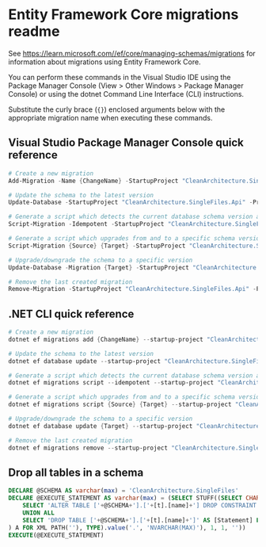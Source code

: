 # Entity Framework Core migrations readme

See <https://learn.microsoft.com//ef/core/managing-schemas/migrations> for information about migrations using Entity Framework Core.

You can perform these commands in the Visual Studio IDE using the Package Manager Console (View > Other Windows > Package Manager Console) or using the dotnet Command Line Interface (CLI) instructions.

Substitute the curly brace (`{}`) enclosed arguments below with the appropriate migration name when executing these commands.

## Visual Studio Package Manager Console quick reference

```powershell
# Create a new migration
Add-Migration -Name {ChangeName} -StartupProject "CleanArchitecture.SingleFiles.Api" -Project "CleanArchitecture.SingleFiles.Infrastructure"

# Update the schema to the latest version
Update-Database -StartupProject "CleanArchitecture.SingleFiles.Api" -Project "CleanArchitecture.SingleFiles.Infrastructure"

# Generate a script which detects the current database schema version and updates it to the latest
Script-Migration -Idempotent -StartupProject "CleanArchitecture.SingleFiles.Api" -Project "CleanArchitecture.SingleFiles.Infrastructure"

# Generate a script which upgrades from and to a specific schema version
Script-Migration {Source} {Target} -StartupProject "CleanArchitecture.SingleFiles.Api" -Project "CleanArchitecture.SingleFiles.Infrastructure"

# Upgrade/downgrade the schema to a specific version
Update-Database -Migration {Target} -StartupProject "CleanArchitecture.SingleFiles.Api" -Project "CleanArchitecture.SingleFiles.Infrastructure"

# Remove the last created migration
Remove-Migration -StartupProject "CleanArchitecture.SingleFiles.Api" -Project "CleanArchitecture.SingleFiles.Infrastructure"
```

## .NET CLI quick reference

```powershell
# Create a new migration
dotnet ef migrations add {ChangeName} --startup-project "CleanArchitecture.SingleFiles.Api" --project "CleanArchitecture.SingleFiles.Infrastructure"

# Update the schema to the latest version
dotnet ef database update --startup-project "CleanArchitecture.SingleFiles.Api" --project "CleanArchitecture.SingleFiles.Infrastructure"

# Generate a script which detects the current database schema version and updates it to the latest
dotnet ef migrations script --idempotent --startup-project "CleanArchitecture.SingleFiles.Api" --project "CleanArchitecture.SingleFiles.Infrastructure"

# Generate a script which upgrades from and to a specific schema version
dotnet ef migrations script {Source} {Target} --startup-project "CleanArchitecture.SingleFiles.Api" --project "CleanArchitecture.SingleFiles.Infrastructure"

# Upgrade/downgrade the schema to a specific version
dotnet ef database update {Target} --startup-project "CleanArchitecture.SingleFiles.Api" --project "CleanArchitecture.SingleFiles.Infrastructure"

# Remove the last created migration
dotnet ef migrations remove --startup-project "CleanArchitecture.SingleFiles.Api" --project "CleanArchitecture.SingleFiles.Infrastructure"
```

## Drop all tables in a schema

```sql
DECLARE @SCHEMA AS varchar(max) = 'CleanArchitecture.SingleFiles'
DECLARE @EXECUTE_STATEMENT AS varchar(max) = (SELECT STUFF((SELECT CHAR(13) + CHAR(10) + [Statement] FROM (
    SELECT 'ALTER TABLE ['+@SCHEMA+'].['+[t].[name]+'] DROP CONSTRAINT ['+[fk].[name]+']' AS [Statement] FROM [sys].[foreign_keys] AS [fk] INNER JOIN [sys].[tables] AS [t] ON [t].[object_id] = [fk].[parent_object_id] INNER JOIN [sys].[schemas] AS [s] ON [s].[schema_id] = [t].[schema_id] WHERE [s].[name] = @SCHEMA
    UNION ALL
    SELECT 'DROP TABLE ['+@SCHEMA+'].['+[t].[name]+']' AS [Statement] FROM [sys].[tables] AS [t] INNER JOIN [sys].[schemas] AS [s] ON [s].[schema_id] = [t].[schema_id] WHERE [s].[name] = @SCHEMA
) A FOR XML PATH(''), TYPE).value('.', 'NVARCHAR(MAX)'), 1, 1, ''))
EXECUTE(@EXECUTE_STATEMENT)
```

